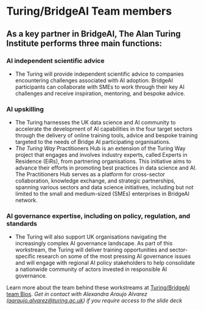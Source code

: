# Turing/BridgeAI Team members

## As a key partner in BridgeAI, The Alan Turing Institute performs three main functions:

### AI independent scientific advice
* The Turing will provide independent scientific advice to companies encountering challenges associated with AI adoption. BridgeAI participants can collaborate with SMEs to work through their key AI challenges and receive inspiration, mentoring, and bespoke advice. 
### AI upskilling
* The Turing harnesses the UK data science and AI community to accelerate the development of AI capabilities in the four target sectors through the delivery of online training tools, advice and bespoke training targeted to the needs of Bridge AI participating organisations.
* _The Turing Way_ Practitioners Hub is an extension of the Turing Way project that engages and involves industry experts, called Experts in Residence (EiRs), from partnering organisations. This initiative aims to advance their efforts in promoting best practices in data science and AI. The Practitioners Hub serves as a platform for cross-sector collaboration, knowledge exchange, and strategic partnerships, spanning various sectors and data science initiatives, including but not limited to the small and medium-sized (SMEs) enterprises in BridgeAI network.
### AI governance expertise, including on policy, regulation, and standards
* The Turing will also support UK organisations navigating the increasingly complex AI governance landscape. As part of this workstream, the Turing will deliver training opportunities and sector-specific research on some of the most pressing AI governance issues and will engage with regional AI policy stakeholders to help consolidate a nationwide community of actors invested in responsible AI governance.

Learn more about the team behind these workstreams at [Turing/BridgeAI team Bios](https://thealanturininstitute.sharepoint.com/:p:/r/sites/ISA/_layouts/15/Doc.aspx?sourcedoc=%7B0439261D-145A-47C6-9541-5D3527A765BF%7D&file=Bios%20-%20ISAs%2C%20Onboarded%20AAs%20and%20BridgeAI%20Turing%20team.pptx&action=edit&mobileredirect=true). _Get in contact with Alexandra Araujo Alvarez (aaraujo.alvarez@turing.ac.uk) if you require access to the slide deck_
